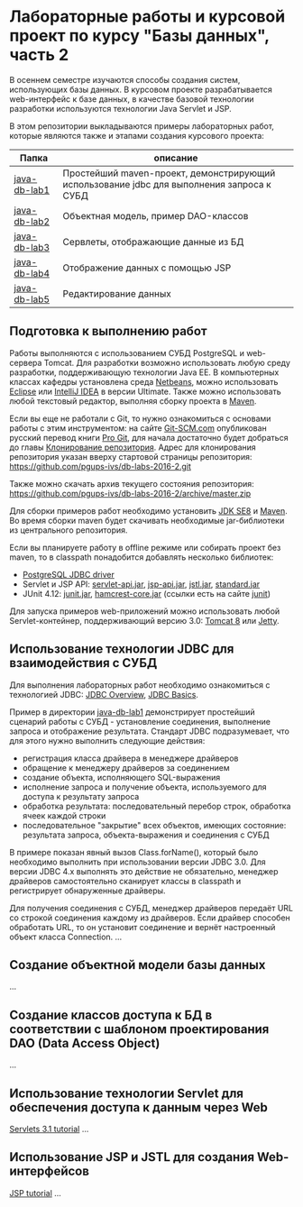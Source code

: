 # Лабораторные работы и курсовой проект по курсу "Базы данных", часть 2

В осеннем семестре изучаются способы создания систем, использующих базы данных. В курсовом проекте разрабатывается web-интерфейс к базе данных, в качестве базовой технологии разработки используются технологии Java Servlet и JSP.

В этом репозитории выкладываются примеры лабораторных работ, которые являются также и этапами создания курсового проекта:

Папка | описание
---- | ----
[java-db-lab1](java-db-lab1) | Простейший maven-проект, демонстрирующий использование jdbc для выполнения запроса к СУБД
[java-db-lab2](java-db-lab2) | Объектная модель, пример DAO-классов
[java-db-lab3](java-db-lab3) | Сервлеты, отображающие данные из БД
[java-db-lab4](java-db-lab4) | Отображение данных с помощью JSP
[java-db-lab5](java-db-lab5) | Редактирование данных


## Подготовка к выполнению работ
Работы выполняются с использованием СУБД PostgreSQL и web-сервера Tomcat. Для разработки возможно использовать любую среду разработки, поддерживающую технологии Java EE. В компьютерных классах кафедры установлена среда [Netbeans](https://netbeans.org/), можно использовать [Eclipse](https://eclipse.org/) или [IntelliJ IDEA](http://www.jetbrains.com/idea/) в версии Ultimate. Также можно использовать любой текстовый редактор, выполняя сборку проекта в [Maven](https://maven.apache.org/).

Если вы еще не работали с Git, то нужно ознакомиться с основами работы с этим инструментом: на сайте [Git-SCM.com](https://git-scm.com/) опубликован русский перевод книги [Pro Git](https://git-scm.com/book/ru/v2), для начала достаточно будет добраться до главы [Клонирование репозитория](https://git-scm.com/book/ru/v2/%D0%9E%D1%81%D0%BD%D0%BE%D0%B2%D1%8B-Git-%D0%A1%D0%BE%D0%B7%D0%B4%D0%B0%D0%BD%D0%B8%D0%B5-Git-%D1%80%D0%B5%D0%BF%D0%BE%D0%B7%D0%B8%D1%82%D0%BE%D1%80%D0%B8%D1%8F#Клонирование-существующего-репозитория). Адрес для клонирования репозитория указан вверху стартовой страницы репозитория: https://github.com/pgups-ivs/db-labs-2016-2.git

Также можно скачать архив текущего состояния репозитория: https://github.com/pgups-ivs/db-labs-2016-2/archive/master.zip

Для сборки примеров работ необходимо установить [JDK SE8](http://www.oracle.com/technetwork/java/javase/downloads/index.html) и  [Maven](https://maven.apache.org/). Во время сборки maven будет скачивать необходимые jar-библиотеки из центрального репозитория. 

Если вы планируете работу в offline режиме или собирать проект без maven, то в classpath понадобится добавлять несколько библиотек:

  * [PostgreSQL JDBC driver](https://jdbc.postgresql.org/download/postgresql-9.4.1209.jar)
  * Servlet и JSP API: [servlet-api.jar](http://central.maven.org/maven2/javax/servlet/javax.servlet-api/3.1.0/javax.servlet-api-3.1.0.jar), [jsp-api.jar](http://central.maven.org/maven2/javax/servlet/jsp/jsp-api/2.2/jsp-api-2.2.jar), [jstl.jar](http://central.maven.org/maven2/jstl/jstl/1.2/jstl-1.2.jar), [standard.jar](http://central.maven.org/maven2/taglibs/standard/1.1.2/standard-1.1.2.jar)
  * JUnit 4.12: [junit.jar](http://central.maven.org/maven2/junit/junit/4.12/junit-4.12.jar), [hamcrest-core.jar](http://central.maven.org/maven2/org/hamcrest/hamcrest-core/1.3/hamcrest-core-1.3.jar) (ссылки есть на сайте [junit](https://github.com/junit-team/junit4/wiki/Download-and-Install))

Для запуска примеров web-приложений можно использовать любой Servlet-контейнер, поддерживающий версию 3.0: [Tomcat 8](http://tomcat.apache.org/download-80.cgi) или [Jetty](http://www.eclipse.org/jetty/).

## Использование технологии JDBC для взаимодействия с СУБД
Для выполнения лабораторных работ необходимо ознакомиться с технологией JDBC: [JDBC Overview](https://docs.oracle.com/javase/tutorial/jdbc/overview/index.html), [JDBC Basics](https://docs.oracle.com/javase/tutorial/jdbc/basics/).

Пример в директории [java-db-lab1](java-db-lab1) демонстрирует простейший сценарий работы с СУБД - установление соединения, выполнение запроса и отображение результата. Стандарт JDBC подразумевает, что для этого нужно выполнить следующие действия:
 * регистрация класса драйвера в менеджере драйверов
 * обращение к менеджеру драйверов за соединением
 * создание объекта, исполняющего SQL-выражения
 * исполнение запроса и получение объекта, используемого для доступа к результату запроса
 * обработка результата: последовательный перебор строк, обработка ячеек каждой строки
 * последовательное "закрытие" всех объектов, имеющих состояние: результата запроса, объекта-выражения и соединения с СУБД


В примере показан явный вызов Class.forName(), который было необходимо выполнить при использовании версии JDBC 3.0. Для версии JDBC 4.x выполнять это действие не обязательно, менеджер драйверов самостоятельно сканирует классы в classpath и регистрирует обнаруженные драйверы.

Для получения соединения с СУБД, менеджер драйверов передаёт URL со строкой соединения каждому из драйверов. Если драйвер способен обработать URL, то он установит соединение и вернёт настроенный объект класса Connection.
...

## Создание объектной модели базы данных
...

## Создание классов доступа к БД в соответствии с шаблоном проектирования DAO (Data Access Object)
...

## Использование технологии Servlet для обеспечения доступа к данным через Web

[Servlets 3.1 tutorial](https://docs.oracle.com/javaee/7/tutorial/servlets.htm)
...

## Использование JSP и JSTL для создания Web-интерфейсов
[JSP tutorial](http://docs.oracle.com/javaee/5/tutorial/doc/bnagx.html)
...
